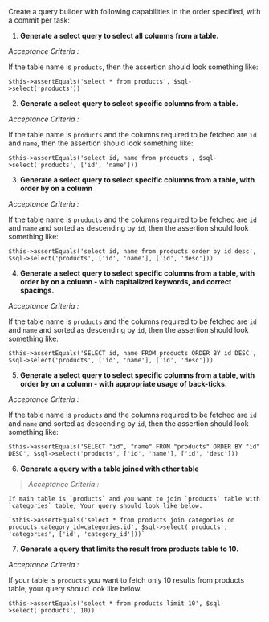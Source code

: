 Create a query builder with following capabilities in the order specified, with a commit per task:

1. **Generate a select query to select all columns from a table.**

*Acceptance Criteria :*

If the table name is `products`, then the assertion should look something like:

`$this->assertEquals('select * from products', $sql->select('products'))`

2. **Generate a select query to select specific columns from a table.**

*Acceptance Criteria :*

If the table name is `products` and the columns required to be fetched are `id` and `name`, then the assertion should look something like:

`$this->assertEquals('select id, name from products', $sql->select('products', ['id', 'name']))`

3. **Generate a select query to select specific columns from a table, with order by on a column**

*Acceptance Criteria :*

If the table name is `products` and the columns required to be fetched are `id` and `name` and sorted as descending by `id`, then the assertion should look something like:

`$this->assertEquals('select id, name from products order by id desc', $sql->select('products', ['id', 'name'], ['id', 'desc']))`

4. **Generate a select query to select specific columns from a table, with order by on a column - with capitalized keywords, and correct spacings.**

*Acceptance Criteria :*

If the table name is `products` and the columns required to be fetched are `id` and `name` and sorted as descending by `id`, then the assertion should look something like:

`$this->assertEquals('SELECT id, name FROM products ORDER BY id DESC', $sql->select('products', ['id', 'name'], ['id', 'desc']))`

5. **Generate a select query to select specific columns from a table, with order by on a column - with appropriate usage of back-ticks.**

*Acceptance Criteria :*

If the table name is `products` and the columns required to be fetched are `id` and `name` and sorted as descending by `id`, then the assertion should look something like:

`$this->assertEquals('SELECT "id", "name" FROM "products" ORDER BY "id" DESC', $sql->select('products', ['id', 'name'], ['id', 'desc']))`

6. **Generate a query with a table joined with other table**

 > *Acceptance Criteria :*

    If main table is `products` and you want to join `products` table with `categories` table, Your query should look like below.

    `$this->assertEquals('select * from products join categories on products.category_id=categories.id', $sql->select('products', 'categories', ['id', 'category_id']))`

7. **Generate a query that limits the result from products table to 10.**

*Acceptance Criteria :*

If your table is `products` you want to fetch only 10 results from products table, your query should look like below.

`$this->assertEquals('select * from products limit 10', $sql->select('products', 10))`
